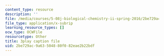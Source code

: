 ```yaml
---
content_type: resource
description: ''
file: /media/courses/5-08j-biological-chemistry-ii-spring-2016/2be729ac9a63504880f082eae2b22bdf_O1_f7Pu60Bk.vtt
file_type: application/x-subrip
learning_resource_types: []
ocw_type: OCWFile
resourcetype: Other
title: 3play caption file
uid: 2be729ac-9a63-5048-80f0-82eae2b22bdf
---
```

